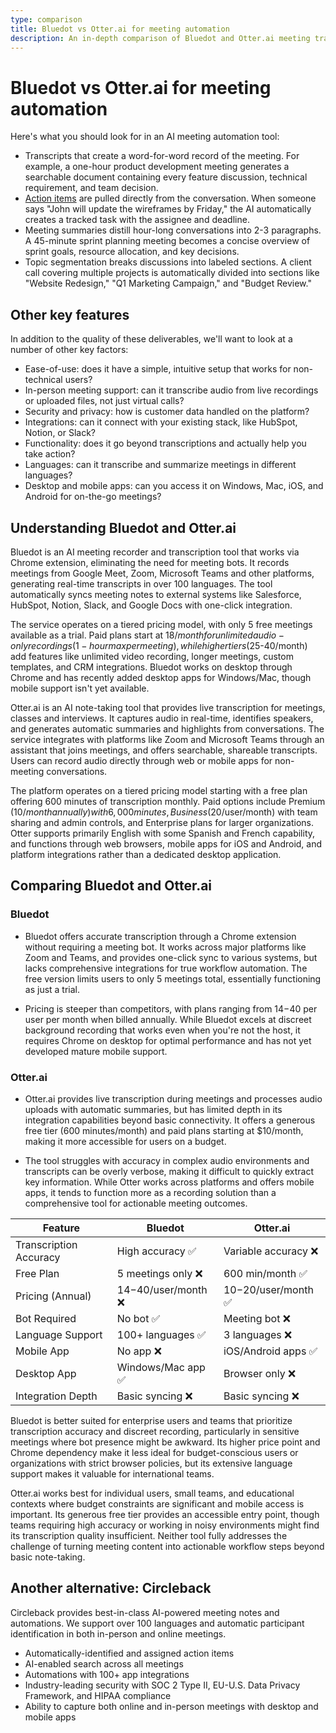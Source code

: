 ```yaml
---
type: comparison
title: Bluedot vs Otter.ai for meeting automation
description: An in-depth comparison of Bluedot and Otter.ai meeting transcription tools, analyzing key features, pricing, language support, and platform availability to help you choose the right AI meeting assistant.
---
```


# Bluedot vs Otter.ai for meeting automation

Here's what you should look for in an AI meeting automation tool:  
* Transcripts that create a word-for-word record of the meeting. For example, a one-hour product development meeting generates a searchable document containing every feature discussion, technical requirement, and team decision.
* [Action items](/releases/add-action-items-to-meetings) are pulled directly from the conversation. When someone says "John will update the wireframes by Friday," the AI automatically creates a tracked task with the assignee and deadline.
* Meeting summaries distill hour-long conversations into 2-3 paragraphs. A 45-minute sprint planning meeting becomes a concise overview of sprint goals, resource allocation, and key decisions.
* Topic segmentation breaks discussions into labeled sections. A client call covering multiple projects is automatically divided into sections like "Website Redesign," "Q1 Marketing Campaign," and "Budget Review."

## Other key features
In addition to the quality of these deliverables, we'll want to look at a number of other key factors:
* Ease-of-use: does it have a simple, intuitive setup that works for non-technical users?
* In-person meeting support: can it transcribe audio from live recordings or uploaded files, not just virtual calls?
* Security and privacy: how is customer data handled on the platform?
* Integrations: can it connect with your existing stack, like HubSpot, Notion, or Slack?
* Functionality: does it go beyond transcriptions and actually help you take action?
* Languages: can it transcribe and summarize meetings in different languages?
* Desktop and mobile apps: can you access it on Windows, Mac, iOS, and Android for on-the-go meetings?

## Understanding Bluedot and Otter.ai
Bluedot is an AI meeting recorder and transcription tool that works via Chrome extension, eliminating the need for meeting bots. It records meetings from Google Meet, Zoom, Microsoft Teams and other platforms, generating real-time transcripts in over 100 languages. The tool automatically syncs meeting notes to external systems like Salesforce, HubSpot, Notion, Slack, and Google Docs with one-click integration.

The service operates on a tiered pricing model, with only 5 free meetings available as a trial. Paid plans start at $18/month for unlimited audio-only recordings (1-hour max per meeting), while higher tiers ($25-40/month) add features like unlimited video recording, longer meetings, custom templates, and CRM integrations. Bluedot works on desktop through Chrome and has recently added desktop apps for Windows/Mac, though mobile support isn't yet available.

Otter.ai is an AI note-taking tool that provides live transcription for meetings, classes and interviews. It captures audio in real-time, identifies speakers, and generates automatic summaries and highlights from conversations. The service integrates with platforms like Zoom and Microsoft Teams through an assistant that joins meetings, and offers searchable, shareable transcripts. Users can record audio directly through web or mobile apps for non-meeting conversations.

The platform operates on a tiered pricing model starting with a free plan offering 600 minutes of transcription monthly. Paid options include Premium ($10/month annually) with 6,000 minutes, Business ($20/user/month) with team sharing and admin controls, and Enterprise plans for larger organizations. Otter supports primarily English with some Spanish and French capability, and functions through web browsers, mobile apps for iOS and Android, and platform integrations rather than a dedicated desktop application.

## Comparing Bluedot and Otter.ai

### Bluedot

* Bluedot offers accurate transcription through a Chrome extension without requiring a meeting bot. It works across major platforms like Zoom and Teams, and provides one-click sync to various systems, but lacks comprehensive integrations for true workflow automation. The free version limits users to only 5 meetings total, essentially functioning as just a trial.

* Pricing is steeper than competitors, with plans ranging from $14-$40 per user per month when billed annually. While Bluedot excels at discreet background recording that works even when you're not the host, it requires Chrome on desktop for optimal performance and has not yet developed mature mobile support.

### Otter.ai

* Otter.ai provides live transcription during meetings and processes audio uploads with automatic summaries, but has limited depth in its integration capabilities beyond basic connectivity. It offers a generous free tier (600 minutes/month) and paid plans starting at $10/month, making it more accessible for users on a budget.

* The tool struggles with accuracy in complex audio environments and transcripts can be overly verbose, making it difficult to quickly extract key information. While Otter works across platforms and offers mobile apps, it tends to function more as a recording solution than a comprehensive tool for actionable meeting outcomes.

| Feature | Bluedot | Otter.ai |
|---------|---------|----------|
| Transcription Accuracy | High accuracy ✅ | Variable accuracy ❌ |
| Free Plan | 5 meetings only ❌ | 600 min/month ✅ |
| Pricing (Annual) | $14-$40/user/month ❌ | $10-$20/user/month ✅ |
| Bot Required | No bot ✅ | Meeting bot ❌ |
| Language Support | 100+ languages ✅ | 3 languages ❌ |
| Mobile App | No app ❌ | iOS/Android apps ✅ |
| Desktop App | Windows/Mac app ✅ | Browser only ❌ |
| Integration Depth | Basic syncing ❌ | Basic syncing ❌ |

Bluedot is better suited for enterprise users and teams that prioritize transcription accuracy and discreet recording, particularly in sensitive meetings where bot presence might be awkward. Its higher price point and Chrome dependency make it less ideal for budget-conscious users or organizations with strict browser policies, but its extensive language support makes it valuable for international teams.

Otter.ai works best for individual users, small teams, and educational contexts where budget constraints are significant and mobile access is important. Its generous free tier provides an accessible entry point, though teams requiring high accuracy or working in noisy environments might find its transcription quality insufficient. Neither tool fully addresses the challenge of turning meeting content into actionable workflow steps beyond basic note-taking.

## Another alternative: Circleback
Circleback provides best-in-class AI-powered meeting notes and automations. We support over 100 languages and automatic participant identification in both in-person and online meetings.
* Automatically-identified and assigned action items
* AI-enabled search across all meetings
* Automations with 100+ app integrations
* Industry-leading security with SOC 2 Type II, EU-U.S. Data Privacy Framework, and HIPAA compliance
* Ability to capture both online and in-person meetings with desktop and mobile apps